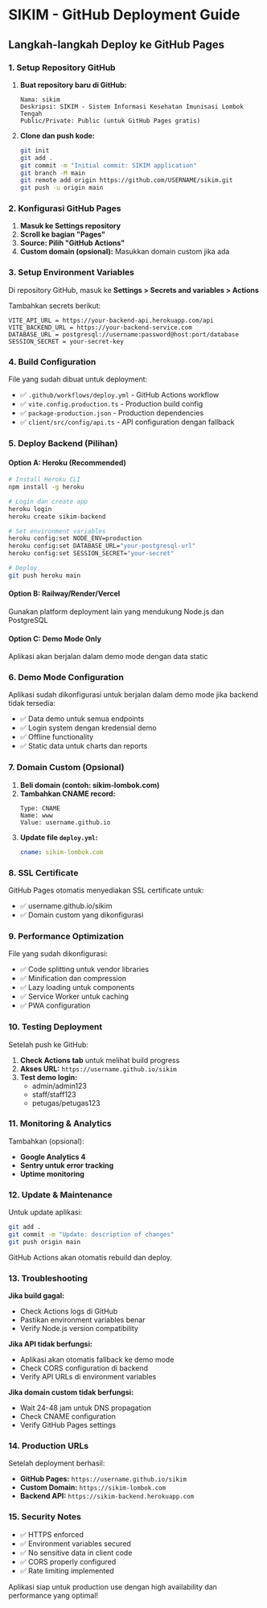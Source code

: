 # SIKIM - GitHub Deployment Guide

## Langkah-langkah Deploy ke GitHub Pages

### 1. Setup Repository GitHub

1. **Buat repository baru di GitHub:**
   ```
   Nama: sikim
   Deskripsi: SIKIM - Sistem Informasi Kesehatan Imunisasi Lombok Tengah
   Public/Private: Public (untuk GitHub Pages gratis)
   ```

2. **Clone dan push kode:**
   ```bash
   git init
   git add .
   git commit -m "Initial commit: SIKIM application"
   git branch -M main
   git remote add origin https://github.com/USERNAME/sikim.git
   git push -u origin main
   ```

### 2. Konfigurasi GitHub Pages

1. **Masuk ke Settings repository**
2. **Scroll ke bagian "Pages"**
3. **Source: Pilih "GitHub Actions"**
4. **Custom domain (opsional):** Masukkan domain custom jika ada

### 3. Setup Environment Variables

Di repository GitHub, masuk ke **Settings > Secrets and variables > Actions**

Tambahkan secrets berikut:

```
VITE_API_URL = https://your-backend-api.herokuapp.com/api
VITE_BACKEND_URL = https://your-backend-service.com
DATABASE_URL = postgresql://username:password@host:port/database
SESSION_SECRET = your-secret-key
```

### 4. Build Configuration

File yang sudah dibuat untuk deployment:

- ✅ `.github/workflows/deploy.yml` - GitHub Actions workflow
- ✅ `vite.config.production.ts` - Production build config
- ✅ `package-production.json` - Production dependencies
- ✅ `client/src/config/api.ts` - API configuration dengan fallback

### 5. Deploy Backend (Pilihan)

#### Option A: Heroku (Recommended)
```bash
# Install Heroku CLI
npm install -g heroku

# Login dan create app
heroku login
heroku create sikim-backend

# Set environment variables
heroku config:set NODE_ENV=production
heroku config:set DATABASE_URL="your-postgresql-url"
heroku config:set SESSION_SECRET="your-secret"

# Deploy
git push heroku main
```

#### Option B: Railway/Render/Vercel
Gunakan platform deployment lain yang mendukung Node.js dan PostgreSQL

#### Option C: Demo Mode Only
Aplikasi akan berjalan dalam demo mode dengan data static

### 6. Demo Mode Configuration

Aplikasi sudah dikonfigurasi untuk berjalan dalam demo mode jika backend tidak tersedia:

- ✅ Data demo untuk semua endpoints
- ✅ Login system dengan kredensial demo
- ✅ Offline functionality
- ✅ Static data untuk charts dan reports

### 7. Domain Custom (Opsional)

1. **Beli domain (contoh: sikim-lombok.com)**
2. **Tambahkan CNAME record:**
   ```
   Type: CNAME
   Name: www
   Value: username.github.io
   ```
3. **Update file `deploy.yml`:**
   ```yaml
   cname: sikim-lombok.com
   ```

### 8. SSL Certificate

GitHub Pages otomatis menyediakan SSL certificate untuk:
- ✅ username.github.io/sikim
- ✅ Domain custom yang dikonfigurasi

### 9. Performance Optimization

File yang sudah dikonfigurasi:

- ✅ Code splitting untuk vendor libraries
- ✅ Minification dan compression
- ✅ Lazy loading untuk components
- ✅ Service Worker untuk caching
- ✅ PWA configuration

### 10. Testing Deployment

Setelah push ke GitHub:

1. **Check Actions tab** untuk melihat build progress
2. **Akses URL:** `https://username.github.io/sikim`
3. **Test demo login:**
   - admin/admin123
   - staff/staff123
   - petugas/petugas123

### 11. Monitoring & Analytics

Tambahkan (opsional):

- **Google Analytics 4**
- **Sentry untuk error tracking**
- **Uptime monitoring**

### 12. Update & Maintenance

Untuk update aplikasi:

```bash
git add .
git commit -m "Update: description of changes"
git push origin main
```

GitHub Actions akan otomatis rebuild dan deploy.

### 13. Troubleshooting

**Jika build gagal:**
- Check Actions logs di GitHub
- Pastikan environment variables benar
- Verify Node.js version compatibility

**Jika API tidak berfungsi:**
- Aplikasi akan otomatis fallback ke demo mode
- Check CORS configuration di backend
- Verify API URLs di environment variables

**Jika domain custom tidak berfungsi:**
- Wait 24-48 jam untuk DNS propagation
- Check CNAME configuration
- Verify GitHub Pages settings

### 14. Production URLs

Setelah deployment berhasil:

- **GitHub Pages:** `https://username.github.io/sikim`
- **Custom Domain:** `https://sikim-lombok.com`
- **Backend API:** `https://sikim-backend.herokuapp.com`

### 15. Security Notes

- ✅ HTTPS enforced
- ✅ Environment variables secured
- ✅ No sensitive data in client code
- ✅ CORS properly configured
- ✅ Rate limiting implemented

Aplikasi siap untuk production use dengan high availability dan performance yang optimal!